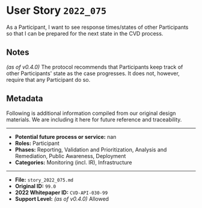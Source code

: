 
# User Story `2022_075` #

<!-- story-start -->As a Participant, I want to see response times/states of other Participants so that I can be prepared for the next state in the CVD process.<!-- story-end -->

## Notes ##

*(as of v0.4.0)*
The protocol recommends that Participants keep track of other Participants' state as the case progresses. It does not, however, require that any Participant do so.


## Metadata ##

Following is additional information compiled from our original design materials.
We are including it here for future reference and traceability.

---

- **Potential future process or service:** nan
- **Roles:** Participant
- **Phases:** Reporting, Validation and Prioritization, Analysis and Remediation, Public Awareness, Deployment
- **Categories:** Monitoring (incl. IR), Infrastructure

---

- **File:** `story_2022_075.md`
- **Original ID:** `99.0`
- **2022 Whitepaper ID:** `CVD-API-030-99`
- **Support Level:** *(as of v0.4.0)* Allowed
